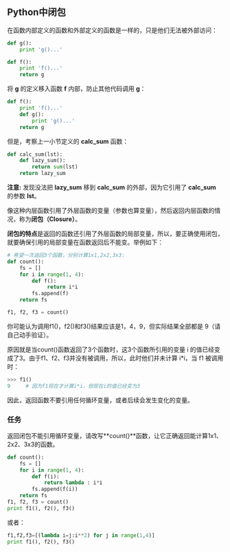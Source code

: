 ## Python中闭包

在函数内部定义的函数和外部定义的函数是一样的，只是他们无法被外部访问：

```python
def g():
    print 'g()...'

def f():
    print 'f()...'
    return g
```

将 **g** 的定义移入函数 **f** 内部，防止其他代码调用 **g**：

```python
def f():
    print 'f()...'
    def g():
        print 'g()...'
    return g
```

但是，考察上一小节定义的 **calc_sum** 函数：

```python
def calc_sum(lst):
    def lazy_sum():
        return sum(lst)
    return lazy_sum
```

**注意:** 发现没法把 **lazy_sum** 移到 **calc_sum** 的外部，因为它引用了 **calc_sum** 的参数 **lst**。

像这种内层函数引用了外层函数的变量（参数也算变量），然后返回内层函数的情况，称为**闭包（Closure）**。

**闭包的特点**是返回的函数还引用了外层函数的局部变量，所以，要正确使用闭包，就要确保引用的局部变量在函数返回后不能变。举例如下：

```python
# 希望一次返回3个函数，分别计算1x1,2x2,3x3:
def count():
    fs = []
    for i in range(1, 4):
        def f():
             return i*i
        fs.append(f)
    return fs

f1, f2, f3 = count()
```

你可能认为调用f1()，f2()和f3()结果应该是1，4，9，但实际结果全部都是 9（请自己动手验证）。

原因就是当count()函数返回了3个函数时，这3个函数所引用的变量 i 的值已经变成了3。由于f1、f2、f3并没有被调用，所以，此时他们并未计算 i*i，当 f1 被调用时：

```python
>>> f1()
9     # 因为f1现在才计算i*i，但现在i的值已经变为3
```

因此，返回函数不要引用任何循环变量，或者后续会发生变化的变量。

### 任务

返回闭包不能引用循环变量，请改写**count()**函数，让它正确返回能计算1x1、2x2、3x3的函数。

```python
def count():
    fs = []
    for i in range(1, 4):
        def f(i):
            return lambda : i*i
        fs.append(f(i))
    return fs
f1, f2, f3 = count()
print f1(), f2(), f3()
```
或者：

```python
f1,f2,f3=[(lambda i=j:i**2) for j in range(1,4)]
print f1(), f2(), f3()
```

